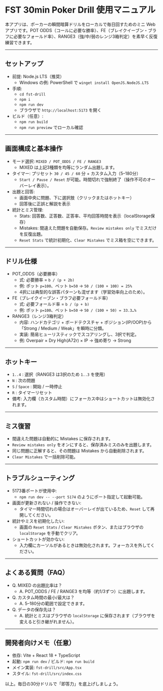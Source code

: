# FST 30min Poker Drill 使用マニュアル

本アプリは、ポーカーの瞬間暗算ドリルをローカルで毎日回すためのミニ Web アプリです。POT ODDS（コールに必要な勝率）、FE（ブレイクイーブン・ブラフに必要なフォールド率）、RANGE3（強/中/弱のレンジ3箱判定）を素早く反復練習できます。

----------------------------------------

## セットアップ
- 前提: Node.js LTS（推奨）
  - Windows の例: PowerShell で `winget install OpenJS.NodeJS.LTS`
- 手順:
  - `cd fst-drill`
  - `npm i`
  - `npm run dev`
  - ブラウザで `http://localhost:5173` を開く
- ビルド（任意）:
  - `npm run build`
  - `npm run preview` でローカル確認

----------------------------------------

## 画面構成と基本操作
- モード選択: `MIXED / POT_ODDS / FE / RANGE3`
  - MIXED は上記3種類を均等にランダム出題します。
- タイマー: プリセット `30 / 45 / 60` 分 + カスタム入力（5–180分）
  - `Start / Pause / Reset` が可能。時間切れで強制終了（操作不可のオーバーレイ表示）。
- 出題と回答:
  - 画面中央に問題、下に選択肢（クリックまたはホットキー）
  - 回答後に正誤と解説を表示
- 統計とミス管理:
  - Stats: 回答数、正答数、正答率、平均回答時間を表示（localStorage保存）
  - Mistakes: 間違えた問題を自動保存。`Review mistakes only` でミスだけを反復出題。
  - `Reset Stats` で統計初期化、`Clear Mistakes` でミス箱を空にできます。

----------------------------------------

## ドリル仕様
- POT_ODDS（必要勝率）
  - 式: 必要勝率 = `b / (p + 2b)`
  - 例: ポット `p=100`、ベット `b=50` → `50 / (100 + 100) = 25%`
  - 4択には典型的な誤答パターンも混ぜます（学習効率向上のため）。
- FE（ブレイクイーブン・ブラフ必要フォールド率）
  - 式: 必要フォールド率 = `b / (p + b)`
  - 例: ポット `p=100`、ベット `b=50` → `50 / (100 + 50) = 33.3…%`
- RANGE3（レンジ3箱判定）
  - 内容: ハンドカテゴリ + ボードテクスチャ + ポジション(IP/OOP)から「Strong / Medium / Weak」を瞬時に分類。
  - 実装: 簡易ヒューリスティックでスコアリングし、3択で判定。
  - 例: Overpair × Dry High(A72r) × IP → 強め寄り → Strong

----------------------------------------

## ホットキー
- `1..4` : 選択（RANGE3 は3択のため `1..3` を使用）
- `N` : 次の問題
- `S` / `Space` : 開始 / 一時停止
- `R` : タイマーリセット
- 備考: 入力欄（カスタム時間）にフォーカス中はショートカットは無効化されます。

----------------------------------------

## ミス復習
- 間違えた問題は自動的に Mistakes に保存されます。
- `Review mistakes only` をオンにすると、保存済みミスのみを出題します。
- 同じ問題に正解すると、その問題は Mistakes から自動削除されます。
- `Clear Mistakes` で一括削除可能。

----------------------------------------

## トラブルシューティング
- 5173番ポートが使用中:
  - `npm run dev -- --port 5174` のようにポート指定して起動可能。
- 画面が更新されない / 操作できない:
  - タイマー時間切れの場合はオーバーレイが出ているため、`Reset` して再開してください。
- 統計やミスを初期化したい:
  - 画面の `Reset Stats` / `Clear Mistakes` ボタン、またはブラウザの `localStorage` を手動でクリア。
- ショートカットが効かない:
  - 入力欄にカーソルがあるときは無効化されます。フォーカスを外してください。

----------------------------------------

## よくある質問（FAQ）
- Q. MIXED の出題比率は？
  - A. POT_ODDS / FE / RANGE3 を均等（約1/3ずつ）に出題します。
- Q. カスタム時間の最小/最大は？
  - A. 5–180分の範囲で設定できます。
- Q. データの保存先は？
  - A. 統計とミスはブラウザの `localStorage` に保存されます（ブラウザを変えると引き継がれません）。

----------------------------------------

## 開発者向けメモ（任意）
- 依存: Vite + React 18 + TypeScript
- 起動: `npm run dev` / ビルド: `npm run build`
- メイン実装: `fst-drill/src/App.tsx`
- スタイル: `fst-drill/src/index.css`

以上。毎日の30分ドリルで「即答力」を底上げしましょう。
